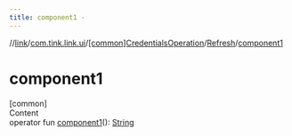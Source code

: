 ```yaml
---
title: component1 -
---
```

//[link](../../../index.md)/[com.tink.link.ui](../../index.md)/[[common]CredentialsOperation](../index.md)/[Refresh](index.md)/[component1](component1.md)



# component1  
[common]  
Content  
operator fun [component1](component1.md)(): [String](https://kotlinlang.org/api/latest/jvm/stdlib/kotlin/-string/index.html)  




